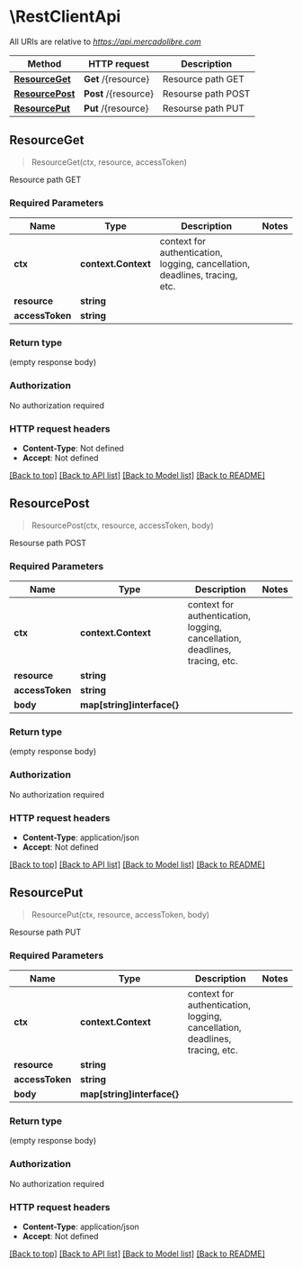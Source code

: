# \RestClientApi

All URIs are relative to *https://api.mercadolibre.com*

Method | HTTP request | Description
------------- | ------------- | -------------
[**ResourceGet**](RestClientApi.md#ResourceGet) | **Get** /{resource} | Resource path GET
[**ResourcePost**](RestClientApi.md#ResourcePost) | **Post** /{resource} | Resourse path POST
[**ResourcePut**](RestClientApi.md#ResourcePut) | **Put** /{resource} | Resourse path PUT



## ResourceGet

> ResourceGet(ctx, resource, accessToken)

Resource path GET

### Required Parameters


Name | Type | Description  | Notes
------------- | ------------- | ------------- | -------------
**ctx** | **context.Context** | context for authentication, logging, cancellation, deadlines, tracing, etc.
**resource** | **string**|  | 
**accessToken** | **string**|  | 

### Return type

 (empty response body)

### Authorization

No authorization required

### HTTP request headers

- **Content-Type**: Not defined
- **Accept**: Not defined

[[Back to top]](#) [[Back to API list]](../README.md#documentation-for-api-endpoints)
[[Back to Model list]](../README.md#documentation-for-models)
[[Back to README]](../README.md)


## ResourcePost

> ResourcePost(ctx, resource, accessToken, body)

Resourse path POST

### Required Parameters


Name | Type | Description  | Notes
------------- | ------------- | ------------- | -------------
**ctx** | **context.Context** | context for authentication, logging, cancellation, deadlines, tracing, etc.
**resource** | **string**|  | 
**accessToken** | **string**|  | 
**body** | **map[string]interface{}**|  | 

### Return type

 (empty response body)

### Authorization

No authorization required

### HTTP request headers

- **Content-Type**: application/json
- **Accept**: Not defined

[[Back to top]](#) [[Back to API list]](../README.md#documentation-for-api-endpoints)
[[Back to Model list]](../README.md#documentation-for-models)
[[Back to README]](../README.md)


## ResourcePut

> ResourcePut(ctx, resource, accessToken, body)

Resourse path PUT

### Required Parameters


Name | Type | Description  | Notes
------------- | ------------- | ------------- | -------------
**ctx** | **context.Context** | context for authentication, logging, cancellation, deadlines, tracing, etc.
**resource** | **string**|  | 
**accessToken** | **string**|  | 
**body** | **map[string]interface{}**|  | 

### Return type

 (empty response body)

### Authorization

No authorization required

### HTTP request headers

- **Content-Type**: application/json
- **Accept**: Not defined

[[Back to top]](#) [[Back to API list]](../README.md#documentation-for-api-endpoints)
[[Back to Model list]](../README.md#documentation-for-models)
[[Back to README]](../README.md)

